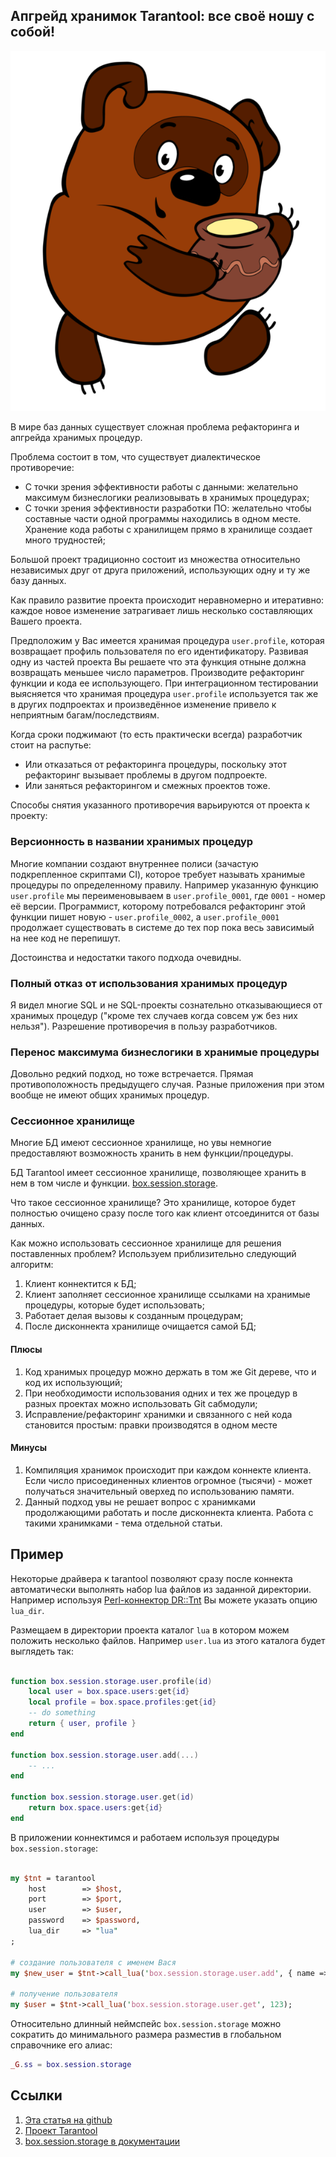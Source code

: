 ## Апгрейд хранимок Tarantool: все своё ношу с собой!

![](img/vinni.png)

В мире баз данных существует сложная проблема рефакторинга и апгрейда хранимых процедур.

Проблема состоит в том, что существует диалектическое противоречие:

* С точки зрения эффективности работы с данными: желательно максимум бизнеслогики реализовывать в хранимых процедурах;
* С точки зрения эффективности разработки ПО: желательно чтобы составные части одной программы находились в одном месте. Хранение кода работы с хранилищем прямо в хранилище создает много трудностей;


<cut/>

Большой проект традиционно состоит из множества относительно независимых друг от друга приложений, использующих одну и ту же базу данных.

Как правило развитие проекта происходит неравномерно и итеративно: каждое новое изменение затрагивает лишь несколько составляющих Вашего проекта.

Предположим у Вас имеется хранимая процедура `user.profile`, которая возвращает профиль пользователя по его идентификатору. Развивая одну из частей проекта Вы решаете что эта функция отныне должна возвращать меньшее число параметров. Производите рефакторинг функции и кода ее использующего. При интеграционном тестировании выясняется что хранимая процедура `user.profile` используется так же в других подпроектах и произведённое изменение привело к неприятным багам/последствиям.

Когда сроки поджимают (то есть практически всегда) разработчик стоит на распутье:

* Или отказаться от рефакторинга процедуры, поскольку этот рефакторинг вызывает проблемы в другом подпроекте.
* Или заняться рефакторингом и смежных проектов тоже.


Способы снятия указанного противоречия варьируются от проекта к проекту:


### Версионность в названии хранимых процедур

Многие компании создают внутреннее полиси (зачастую подкрепленное скриптами CI), которое требует называть хранимые процедуры по определенному правилу.
Например указанную функцию `user.profile` мы переименовываем в `user.profile_0001`, где `0001` - номер её версии. Программист, которому
потребовался рефакторинг этой функции пишет новую - `user.profile_0002`, а `user.profile_0001` продолжает существовать в системе до тех
пор пока весь зависимый на нее код не перепишут.

Достоинства и недостатки такого подхода очевидны.


### Полный отказ от использования хранимых процедур

Я видел многие SQL и не SQL-проекты сознательно отказывающиеся от хранимых процедур ("кроме тех случаев когда совсем уж без них нельзя").
Разрешение противоречия в пользу разработчиков.


### Перенос максимума бизнеслогики в хранимые процедуры

Довольно редкий подход, но тоже встречается. Прямая противоположность предыдущего случая. Разные приложения при этом вообще не имеют общих хранимых процедур.


### Сессионное хранилище

Многие БД имеют сессионное хранилище, но увы немногие предоставляют возможность хранить в нем функции/процедуры.

БД Tarantool имеет сессионное хранилище, позволяющее хранить в нем в том числе и функции.
[box.session.storage](https://tarantool.io/en/doc/1.9/book/box/box_session.html#box-session-storage).


Что такое сессионное хранилище? Это хранилище, которое будет полностью очищено сразу после того как клиент отсоединится от базы данных.


Как можно использовать сессионное хранилище для решения поставленных проблем? Используем приблизительно следующий алгоритм:

1. Клиент коннектится к БД;
2. Клиент заполняет сессионное хранилище ссылками на хранимые процедуры, которые будет использовать;
3. Работает делая вызовы к созданным процедурам;
4. После дисконнекта хранилище очищается самой БД;

#### Плюсы

1. Код хранимых процедур можно держать в том же Git дереве, что и код их использующий;
2. При необходимости использования одних и тех же процедур в разных проектах можно использовать Git сабмодули;
3. Исправление/рефакторинг хранимки и связанного с ней кода становится простым: правки производятся в одном месте

#### Минусы

1. Компиляция хранимок происходит при каждом коннекте клиента. Если число присоединенных клиентов огромное (тысячи) - может
получаться значительный оверхед по использованию памяти.
2. Данный подход увы не решает вопрос с хранимками продолжающими работать и после дисконнекта клиента.
Работа с такими хранимками - тема отдельной статьи.

## Пример

Некоторые драйвера к tarantool позволяют сразу после коннекта автоматически выполнять набор lua файлов из заданной директории.
Например используя [Perl-коннектор DR::Tnt](http://search.cpan.org/~unera/DR-Tnt/lib/DR/Tnt.pm) Вы можете указать опцию `lua_dir`.

Размещаем в директории проекта каталог `lua` в котором можем положить несколько файлов. Например `user.lua` из этого каталога
будет выглядеть так:

```lua

function box.session.storage.user.profile(id)
    local user = box.space.users:get{id}
    local profile = box.space.profiles:get{id}
    -- do something
    return { user, profile }
end

function box.session.storage.user.add(...)
    -- ...
end

function box.session.storage.user.get(id)
    return box.space.users:get{id}
end

```

В приложении коннектимся и работаем используя процедуры `box.session.storage`:

```perl

my $tnt = tarantool
	host 		=> $host,
	port 		=> $port,
	user 		=> $user,
	password	=> $password,
	lua_dir		=> "lua"
;

# создание пользователя с именем Вася
my $new_user = $tnt->call_lua('box.session.storage.user.add', { name => 'Вася' });

# получение пользователя
my $user = $tnt->call_lua('box.session.storage.user.get', 123);

```



Относительно длинный неймспейс `box.session.storage` можно сократить до минимального размера разместив в глобальном справочнике его алиас:

```lua
_G.ss = box.session.storage

```



## Ссылки

1. [Эта статья на github](https://github.com/unera/session-storage-article)
2. [Проект Tarantool](http://tarantool.org)
3. [box.session.storage в документации](https://tarantool.io/en/doc/1.9/book/box/box_session.html#box-session-storage)

